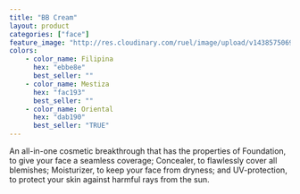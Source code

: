 ```yaml
---
title: "BB Cream"
layout: product
categories: ["face"]
feature_image: "http://res.cloudinary.com/ruel/image/upload/v1438575069/fs/BB_Cream.jpg"
colors:
    - color_name: Filipina
      hex: "ebbe8e"
      best_seller: ""
    - color_name: Mestiza
      hex: "fac193"
      best_seller: ""
    - color_name: Oriental
      hex: "dab190"
      best_seller: "TRUE"
---
```

An all-in-one cosmetic breakthrough that has the properties of Foundation, to give your face a seamless coverage; Concealer, to flawlessly cover all blemishes; Moisturizer, to keep your face from dryness; and UV-protection, to protect your skin against harmful rays from the sun.